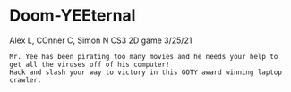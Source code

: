 # Doom-YEEternal
 Alex L, COnner C, Simon N CS3 2D game 3/25/21


	Mr. Yee has been pirating too many movies and he needs your help to get all the viruses off of his computer!
	Hack and slash your way to victory in this GOTY award winning laptop crawler.
	
